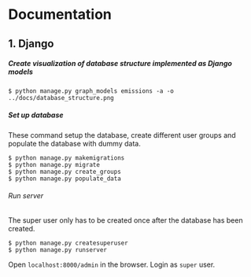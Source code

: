 # Documentation

## 1. Django 

##### Create visualization of database structure implemented as Django models

```
$ python manage.py graph_models emissions -a -o ../docs/database_structure.png
```

##### Set up database

These command setup the database, create different user groups and populate the database with dummy data. 

```
$ python manage.py makemigrations
$ python manage.py migrate
$ python manage.py create_groups
$ python manage.py populate_data
``` 

###### Run server

The super user only has to be created once after the database has been created. 
```
$ python manage.py createsuperuser
$ python manage.py runserver
```

Open `localhost:8000/admin` in the browser. Login as `super` user. 


